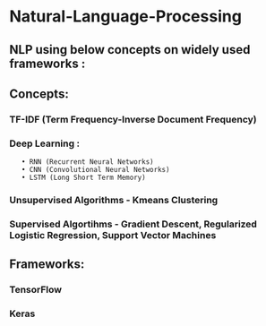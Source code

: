 # Natural-Language-Processing

## NLP using below concepts on widely used frameworks :

## Concepts:

### TF-IDF (Term Frequency-Inverse Document Frequency)
### Deep Learning : 

       • RNN (Recurrent Neural Networks)
       • CNN (Convolutional Neural Networks)
       • LSTM (Long Short Term Memory)
       
### Unsupervised Algorithms - Kmeans Clustering
### Supervised Algortihms - Gradient Descent, Regularized Logistic Regression, Support Vector Machines

## Frameworks:

### TensorFlow
### Keras
